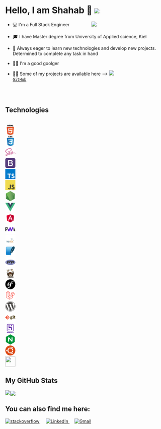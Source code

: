# Hello, I am Shahab 🖖 <img src="https://komarev.com/ghpvc/?username=babatech&label=Profile+Views" />


<img align='right' src="https://media.giphy.com/media/USV0ym3bVWQJJmNu3N/giphy.gif" width="230">

- 💻 I'm a Full Stack Engineer

- 🎓 I have Master degree from University of Applied science, Kiel

- 🌱 Always eager to learn new technologies and develop new projects. Determined to complete any task in hand

- 🕵️‍♂️ I'm a good goolger

- 👨‍💻 Some of my projects are available here --> <code><a href="https://github.com/babatech" title="GitHub Profile"><img width="22" src="https://b.thumbs.redditmedia.com/AltCa25flSy96k0VDTcXUseNPu25FWaInEl1LOvkbqs.png"> GitHub</a></code>
[](https://github.com/babatech)

<br><br>

## Technologies
 
<p align="left">
<code>
<img height="32" width="32" src="https://raw.githubusercontent.com/github/explore/master/topics/html/html.png" />
<img height="32" width="32" src="https://raw.githubusercontent.com/github/explore/master/topics/css/css.png" />
<img height="32" width="32" src="https://raw.githubusercontent.com/github/explore/master/topics/sass/sass.png" />
<img height="32" width="32" src="https://raw.githubusercontent.com/github/explore/master/topics/bootstrap/bootstrap.png" />
<img height="32" width="32" src="https://raw.githubusercontent.com/github/explore/master/topics/typescript/typescript.png" />
<img height="32" width="32" src="https://raw.githubusercontent.com/github/explore/master/topics/javascript/javascript.png" />
<img height="32" width="32" src="https://raw.githubusercontent.com/github/explore/master/topics/nodejs/nodejs.png" />
<img height="32" width="32" src="https://raw.githubusercontent.com/github/explore/master/topics/vue/vue.png" />
<img height="32" width="32" src="https://raw.githubusercontent.com/github/explore/master/topics/angular/angular.png" />
<img height="32" width="32" src="https://raw.githubusercontent.com/github/explore/master/topics/pwa/pwa.png" />
<img height="32" width="32" src="https://raw.githubusercontent.com/github/explore/master/topics/mysql/mysql.png" />
<img height="32" width="32" src="https://raw.githubusercontent.com/github/explore/master/topics/sqlite/sqlite.png" />
<img height="32" width="32" src="https://raw.githubusercontent.com/github/explore/master/topics/php/php.png" />
<img height="32" width="32" src="https://raw.githubusercontent.com/github/explore/master/topics/composer/composer.png" />
<img height="32" width="32" src="https://raw.githubusercontent.com/github/explore/master/topics/symfony/symfony.png" />
<img height="32" width="32" src="https://raw.githubusercontent.com/github/explore/master/topics/laravel/laravel.png" />
<img height="32" width="32" src="https://raw.githubusercontent.com/github/explore/master/topics/wordpress/wordpress.png" />
<img height="32" width="32" src="https://raw.githubusercontent.com/github/explore/master/topics/git/git.png" />
<img height="32" width="32" src="https://raw.githubusercontent.com/github/explore/master/topics/heroku/heroku.png" />
<img height="32" width="32" src="https://raw.githubusercontent.com/github/explore/master/topics/nginx/nginx.png" />
<img height="32" width="32" src="https://raw.githubusercontent.com/github/explore/master/topics/ubuntu/ubuntu.png" />
<img height="32" width="32" src="https://avatars3.githubusercontent.com/u/10251060?s=200&v=4" />
</code>
</p>


## My GitHub Stats

<img align="left" src="https://github-readme-stats.vercel.app/api/top-langs/?username=babatech&theme=gotham" />
<img align="center" src="https://github-readme-stats.vercel.app/api?username=babatech&show_icons=true&hide=contribs,issues&theme=gotham" />

## You can also find me here:  

<p>
    <a href="https://stackoverflow.com/users/3318657/shahab"><img src="https://image.flaticon.com/icons/png/512/2111/2111628.png" width="30px" alt="stackoverflow"></a> &nbsp; &nbsp;
    <a href="https://www.linkedin.com/in/shahabshakoor"><img src="https://img2.gratispng.com/20171202/f59/linkedin-download-png-5a22d420d16602.1978549215122319688577.jpg" width="30px" alt="LinkedIn">     </a> &nbsp; &nbsp;
    <a href="mailto:shahabi1209@gmail.com"><img alt="Gmail" src="https://saberenemquimicaefisica.com.br/wp/wp-content/uploads/2019/05/gmail.png" title="Email" width="30px" /></a>  &nbsp; &nbsp;
</p>
